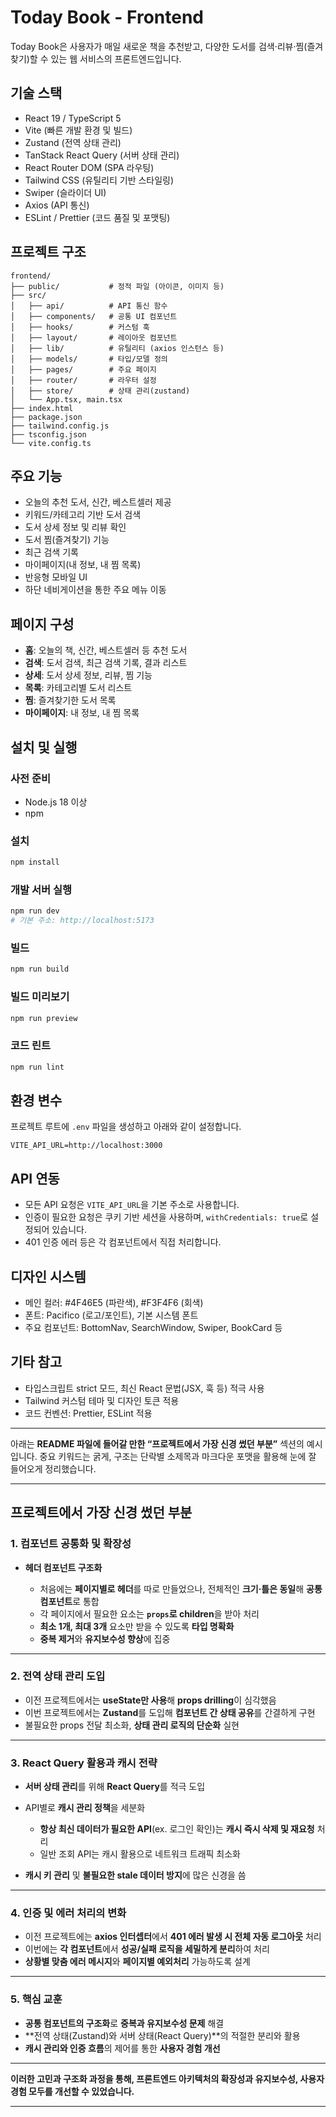 # Today Book - Frontend

Today Book은 사용자가 매일 새로운 책을 추천받고, 다양한 도서를 검색·리뷰·찜(즐겨찾기)할 수 있는 웹 서비스의 프론트엔드입니다.

## 기술 스택

- React 19 / TypeScript 5
- Vite (빠른 개발 환경 및 빌드)
- Zustand (전역 상태 관리)
- TanStack React Query (서버 상태 관리)
- React Router DOM (SPA 라우팅)
- Tailwind CSS (유틸리티 기반 스타일링)
- Swiper (슬라이더 UI)
- Axios (API 통신)
- ESLint / Prettier (코드 품질 및 포맷팅)

## 프로젝트 구조

```
frontend/
├── public/           # 정적 파일 (아이콘, 이미지 등)
├── src/
│   ├── api/          # API 통신 함수
│   ├── components/   # 공통 UI 컴포넌트
│   ├── hooks/        # 커스텀 훅
│   ├── layout/       # 레이아웃 컴포넌트
│   ├── lib/          # 유틸리티 (axios 인스턴스 등)
│   ├── models/       # 타입/모델 정의
│   ├── pages/        # 주요 페이지
│   ├── router/       # 라우터 설정
│   ├── store/        # 상태 관리(zustand)
│   └── App.tsx, main.tsx
├── index.html
├── package.json
├── tailwind.config.js
├── tsconfig.json
└── vite.config.ts
```

## 주요 기능

- 오늘의 추천 도서, 신간, 베스트셀러 제공
- 키워드/카테고리 기반 도서 검색
- 도서 상세 정보 및 리뷰 확인
- 도서 찜(즐겨찾기) 기능
- 최근 검색 기록
- 마이페이지(내 정보, 내 찜 목록)
- 반응형 모바일 UI
- 하단 네비게이션을 통한 주요 메뉴 이동

## 페이지 구성

- **홈**: 오늘의 책, 신간, 베스트셀러 등 추천 도서
- **검색**: 도서 검색, 최근 검색 기록, 결과 리스트
- **상세**: 도서 상세 정보, 리뷰, 찜 기능
- **목록**: 카테고리별 도서 리스트
- **찜**: 즐겨찾기한 도서 목록
- **마이페이지**: 내 정보, 내 찜 목록

## 설치 및 실행

### 사전 준비

- Node.js 18 이상
- npm

### 설치

```bash
npm install
```

### 개발 서버 실행

```bash
npm run dev
# 기본 주소: http://localhost:5173
```

### 빌드

```bash
npm run build
```

### 빌드 미리보기

```bash
npm run preview
```

### 코드 린트

```bash
npm run lint
```

## 환경 변수

프로젝트 루트에 `.env` 파일을 생성하고 아래와 같이 설정합니다.

```
VITE_API_URL=http://localhost:3000
```

## API 연동

- 모든 API 요청은 `VITE_API_URL`을 기본 주소로 사용합니다.
- 인증이 필요한 요청은 쿠키 기반 세션을 사용하며, `withCredentials: true`로 설정되어 있습니다.
- 401 인증 에러 등은 각 컴포넌트에서 직접 처리합니다.

## 디자인 시스템

- 메인 컬러: #4F46E5 (파란색), #F3F4F6 (회색)
- 폰트: Pacifico (로고/포인트), 기본 시스템 폰트
- 주요 컴포넌트: BottomNav, SearchWindow, Swiper, BookCard 등

## 기타 참고

- 타입스크립트 strict 모드, 최신 React 문법(JSX, 훅 등) 적극 사용
- Tailwind 커스텀 테마 및 디자인 토큰 적용
- 코드 컨벤션: Prettier, ESLint 적용

---

아래는 **README 파일에 들어갈 만한 “프로젝트에서 가장 신경 썼던 부분”** 섹션의 예시입니다.
중요 키워드는 굵게, 구조는 단락별 소제목과 마크다운 포맷을 활용해 눈에 잘 들어오게 정리했습니다.

---

## 프로젝트에서 가장 신경 썼던 부분

### 1. 컴포넌트 **공통화** 및 **확장성**

- **헤더 컴포넌트 구조화**

  - 처음에는 **페이지별로 헤더**를 따로 만들었으나, 전체적인 **크기·틀은 동일**해 **공통 컴포넌트**로 통합
  - 각 페이지에서 필요한 요소는 **`props`로 children**을 받아 처리
  - **최소 1개, 최대 3개** 요소만 받을 수 있도록 **타입 명확화**
  - **중복 제거**와 **유지보수성 향상**에 집중

---

### 2. **전역 상태 관리** 도입

- 이전 프로젝트에서는 **useState만 사용**해 **props drilling**이 심각했음
- 이번 프로젝트에서는 **Zustand**를 도입해 **컴포넌트 간 상태 공유**를 간결하게 구현
- 불필요한 props 전달 최소화, **상태 관리 로직의 단순화** 실현

---

### 3. **React Query** 활용과 **캐시 전략**

- **서버 상태 관리**를 위해 **React Query**를 적극 도입
- API별로 **캐시 관리 정책**을 세분화

  - **항상 최신 데이터가 필요한 API**(ex. 로그인 확인)는 **캐시 즉시 삭제 및 재요청** 처리
  - 일반 조회 API는 캐시 활용으로 네트워크 트래픽 최소화

- **캐시 키 관리** 및 **불필요한 stale 데이터 방지**에 많은 신경을 씀

---

### 4. **인증 및 에러 처리**의 변화

- 이전 프로젝트에는 **axios 인터셉터**에서 **401 에러 발생 시 전체 자동 로그아웃** 처리
- 이번에는 **각 컴포넌트**에서 **성공/실패 로직을 세밀하게 분리**하여 처리
- **상황별 맞춤 에러 메시지**와 **페이지별 예외처리** 가능하도록 설계

---

### 5. **핵심 교훈**

- **공통 컴포넌트의 구조화**로 **중복과 유지보수성 문제** 해결
- \*\*전역 상태(Zustand)와 서버 상태(React Query)\*\*의 적절한 분리와 활용
- **캐시 관리와 인증 흐름**의 제어를 통한 **사용자 경험 개선**

---

**이러한 고민과 구조화 과정을 통해,
프론트엔드 아키텍처의 확장성과 유지보수성, 사용자 경험 모두를 개선할 수 있었습니다.**

---
